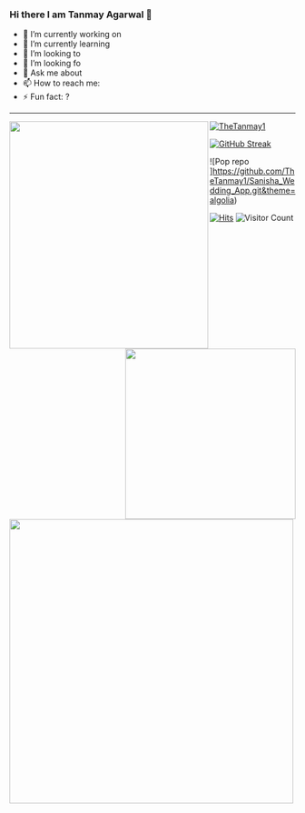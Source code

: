 ### Hi there I am Tanmay Agarwal 🙂

- 🔭 I’m currently working on
- 🌱 I’m currently learning
- 👯 I’m looking to 
- 🤔 I’m looking fo
- 💬 Ask me about 
- 📫 How to reach me: 
- ⚡ Fun fact: ?
<hr
    
    
    
<img
src="https://c.tenor.com/cdu8MIU0Mq0AAAAC/android-google-happy-google.gif" width="350" height = "400" align= "left" />
<img src='https://github-readme-stats.vercel.app/api/top-langs/?username=TheTanmay1&theme=algolia&hide_langs_below=4' width = "300" align="right" />
<img src='https://github-readme-stats.vercel.app/api?username=TheTanmay1&show_icons=true&theme=algolia&count_private=true&line_height=30' width = "500" align ="left" />
<p align="left"> <a href="https://github.com/TheTanmay1"><img src="https://github-profile-trophy.vercel.app/?username=TheTanmay1&theme=dracula" alt="TheTanmay1" /></a</p>

[![GitHub Streak](https://github-readme-streak-stats.herokuapp.com/?user=TheTanmay1&theme=algolia)](https://git.io/streak-stats)

![Pop repo ]https://github.com/TheTanmay1/Sanisha_Wedding_App.git&theme=algolia)

[![Hits](https://hits.seeyoufarm.com/api/count/incr/badge.svg?url=https%3A%2F%2Fgithub.com%2FTheTanmay1&count_bg=%2379C83D&title_bg=%23242748&icon=dev-dot-to.svg&icon_color=%2311E70C&title=COUNT+ViSITORS&edge_flat=false)](https://hits.seeyoufarm.com)
![Visitor Count](https://profile-counter.glitch.me/TheTanmay1/count.svg)
